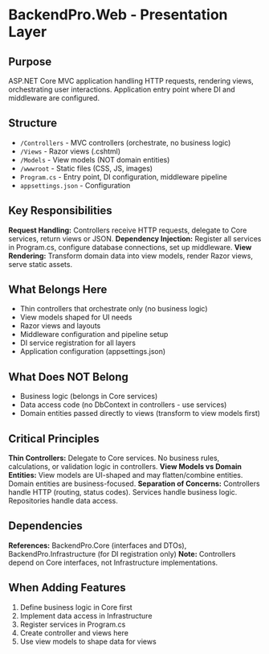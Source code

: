 # BackendPro.Web - Presentation Layer

## Purpose

ASP.NET Core MVC application handling HTTP requests, rendering views, orchestrating user interactions. Application entry point where DI and middleware are configured.

## Structure

- `/Controllers` - MVC controllers (orchestrate, no business logic)
- `/Views` - Razor views (.cshtml)
- `/Models` - View models (NOT domain entities)
- `/wwwroot` - Static files (CSS, JS, images)
- `Program.cs` - Entry point, DI configuration, middleware pipeline
- `appsettings.json` - Configuration

## Key Responsibilities

**Request Handling:** Controllers receive HTTP requests, delegate to Core services, return views or JSON.
**Dependency Injection:** Register all services in Program.cs, configure database connections, set up middleware.
**View Rendering:** Transform domain data into view models, render Razor views, serve static assets.

## What Belongs Here

- Thin controllers that orchestrate only (no business logic)
- View models shaped for UI needs
- Razor views and layouts
- Middleware configuration and pipeline setup
- DI service registration for all layers
- Application configuration (appsettings.json)

## What Does NOT Belong

- Business logic (belongs in Core services)
- Data access code (no DbContext in controllers - use services)
- Domain entities passed directly to views (transform to view models first)

## Critical Principles

**Thin Controllers:** Delegate to Core services. No business rules, calculations, or validation logic in controllers.
**View Models vs Domain Entities:** View models are UI-shaped and may flatten/combine entities. Domain entities are business-focused.
**Separation of Concerns:** Controllers handle HTTP (routing, status codes). Services handle business logic. Repositories handle data access.

## Dependencies

**References:** BackendPro.Core (interfaces and DTOs), BackendPro.Infrastructure (for DI registration only)
**Note:** Controllers depend on Core interfaces, not Infrastructure implementations.

## When Adding Features

1. Define business logic in Core first
2. Implement data access in Infrastructure
3. Register services in Program.cs
4. Create controller and views here
5. Use view models to shape data for views
